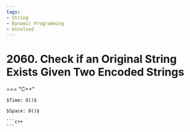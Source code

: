 ```yaml
---
tags:
- String
- Dynamic Programming
- Unsolved
---
```



# 2060. Check if an Original String Exists Given Two Encoded Strings

=== "C++"

    $Time: O()$

    $Space: O()$

    ```c++
    ```